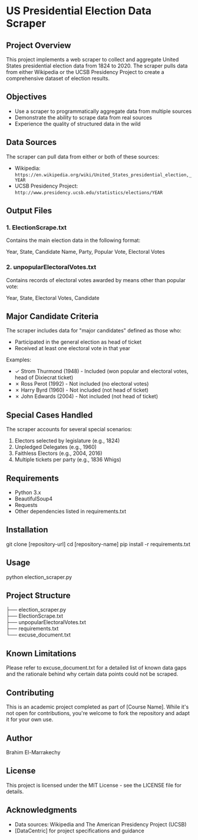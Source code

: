 # US Presidential Election Data Scraper

## Project Overview
This project implements a web scraper to collect and aggregate United States presidential election data from 1824 to 2020. The scraper pulls data from either Wikipedia or the UCSB Presidency Project to create a comprehensive dataset of election results.

## Objectives
- Use a scraper to programmatically aggregate data from multiple sources
- Demonstrate the ability to scrape data from real sources
- Experience the quality of structured data in the wild

## Data Sources
The scraper can pull data from either or both of these sources:
- Wikipedia: `https://en.wikipedia.org/wiki/United_States_presidential_election,_YEAR`
- UCSB Presidency Project: `http://www.presidency.ucsb.edu/statistics/elections/YEAR`

## Output Files

### 1. ElectionScrape.txt
Contains the main election data in the following format:

Year, State, Candidate Name, Party, Popular Vote, Electoral Votes


### 2. unpopularElectoralVotes.txt
Contains records of electoral votes awarded by means other than popular vote:

Year, State, Electoral Votes, Candidate

## Major Candidate Criteria
The scraper includes data for "major candidates" defined as those who:
- Participated in the general election as head of ticket
- Received at least one electoral vote in that year

Examples:
- ✓ Strom Thurmond (1948) - Included (won popular and electoral votes, head of Dixiecrat ticket)
- ✗ Ross Perot (1992) - Not included (no electoral votes)
- ✗ Harry Byrd (1960) - Not included (not head of ticket)
- ✗ John Edwards (2004) - Not included (not head of ticket)

## Special Cases Handled
The scraper accounts for several special scenarios:
1. Electors selected by legislature (e.g., 1824)
2. Unpledged Delegates (e.g., 1960)
3. Faithless Electors (e.g., 2004, 2016)
4. Multiple tickets per party (e.g., 1836 Whigs)

## Requirements
- Python 3.x
- BeautifulSoup4
- Requests
- Other dependencies listed in requirements.txt

## Installation

git clone [repository-url]
cd [repository-name]
pip install -r requirements.txt


## Usage
python election_scraper.py


## Project Structure
├── election_scraper.py    
├── ElectionScrape.txt      
├── unpopularElectoralVotes.txt  
├── requirements.txt        
└── excuse_document.txt     

## Known Limitations
Please refer to excuse_document.txt for a detailed list of known data gaps and the rationale behind why certain data points could not be scraped.

## Contributing
This is an academic project completed as part of [Course Name]. While it's not open for contributions, you're welcome to fork the repository and adapt it for your own use.

## Author
Brahim El-Marrakechy

## License
This project is licensed under the MIT License - see the LICENSE file for details.

## Acknowledgments
- Data sources: Wikipedia and The American Presidency Project (UCSB)
- [DataCentric] for project specifications and guidance

